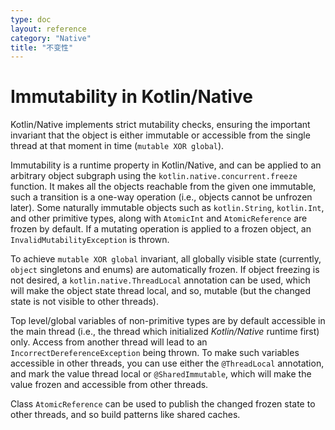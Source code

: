 ```yaml
---
type: doc
layout: reference
category: "Native"
title: "不变性"
---
```



# Immutability in Kotlin/Native

 Kotlin/Native implements strict mutability checks, ensuring
the important invariant that the object is either immutable or
accessible from the single thread at that moment in time (`mutable XOR global`).

 Immutability is a runtime property in Kotlin/Native, and can be applied
to an arbitrary object subgraph using the `kotlin.native.concurrent.freeze` function.
It makes all the objects reachable from the given one immutable,
such a transition is a one-way operation (i.e., objects cannot be unfrozen later).
Some naturally immutable objects such as `kotlin.String`, `kotlin.Int`, and
other primitive types, along with `AtomicInt` and `AtomicReference` are frozen
by default. If a mutating operation is applied to a frozen object,
an `InvalidMutabilityException` is thrown.

 To achieve `mutable XOR global` invariant, all globally visible state (currently,
`object` singletons and enums) are automatically frozen. If object freezing
is not desired, a `kotlin.native.ThreadLocal` annotation can be used, which will make
the object state thread local, and so, mutable (but the changed state is not visible to
other threads).

 Top level/global variables of non-primitive types are by default accessible in the
main thread (i.e., the thread which initialized _Kotlin/Native_ runtime first) only.
Access from another thread will lead to an `IncorrectDereferenceException` being thrown.
To make such variables accessible in other threads, you can use either the `@ThreadLocal` annotation,
and mark the value thread local or `@SharedImmutable`, which will make the value frozen and accessible
from other threads.

 Class `AtomicReference` can be used to publish the changed frozen state to
other threads, and so build patterns like shared caches.

